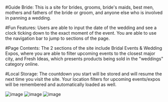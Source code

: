 #Guide Bride:
This is a site for brides, grooms, bride's maids, best men, mothers and fathers of the bride or groom, and anyone else who is involved in panning a wedding.


#Fun Features:
Users are able to input the date of the wedding and see a clock ticking down to the exact moment of the event. You are able to use the navigation bar to jump to sections of the page.

#Page Contents:
The 2 sections of the site include Bridal Events & Wedding Expos, where you are able to filter upcoming events to the closest major city, and Fresh Ideas, which presents products being sold in the "weddings" category online.


#Local Storage:
The countdown you start will be stored and will resume the next time you visit the site. Your location filters for upcoming events/expos will be remembered and automatically loaded as well.

![image](https://user-images.githubusercontent.com/41760027/45891627-4a512f00-bd83-11e8-88ab-a571226ccb36.png)
![image](https://user-images.githubusercontent.com/41760027/45891701-7b316400-bd83-11e8-87d3-357a1ae3bd26.png)
![image](https://user-images.githubusercontent.com/41760027/45891779-acaa2f80-bd83-11e8-899c-5b3e621c0843.png)
